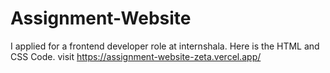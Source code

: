 # Assignment-Website
I applied for a frontend developer role at internshala. Here is the HTML and CSS Code. visit https://assignment-website-zeta.vercel.app/
